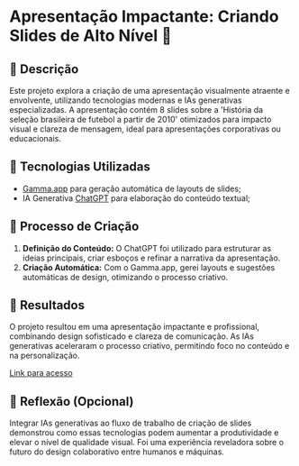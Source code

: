 # Apresentação Impactante: Criando Slides de Alto Nível 🎨

## 📒 Descrição
Este projeto explora a criação de uma apresentação visualmente atraente e envolvente, utilizando tecnologias modernas e IAs generativas especializadas. A apresentação contém 8 slides sobre a 'História da seleção brasileira de futebol a partir de 2010' otimizados para impacto visual e clareza de mensagem, ideal para apresentações corporativas ou educacionais.

## 🤖 Tecnologias Utilizadas
- [Gamma.app](https://gamma.app/) para geração automática de layouts de slides;
- IA Generativa [ChatGPT](https://chat.openai.com/) para elaboração do conteúdo textual;

## 🧐 Processo de Criação
1. **Definição do Conteúdo:** O ChatGPT foi utilizado para estruturar as ideias principais, criar esboços e refinar a narrativa da apresentação.
2. **Criação Automática:** Com o Gamma.app, gerei layouts e sugestões automáticas de design, otimizando o processo criativo.

## 🚀 Resultados
O projeto resultou em uma apresentação impactante e profissional, combinando design sofisticado e clareza de comunicação. As IAs generativas aceleraram o processo criativo, permitindo foco no conteúdo e na personalização.

[Link para acesso](https://gamma.app/docs/Historia-da-selecao-brasileira-de-futebol-a-partir-de-2010-1ichrs25hm4v19r)

## 💭 Reflexão (Opcional)
Integrar IAs generativas ao fluxo de trabalho de criação de slides demonstrou como essas tecnologias podem aumentar a produtividade e elevar o nível de qualidade visual. Foi uma experiência reveladora sobre o futuro do design colaborativo entre humanos e máquinas.